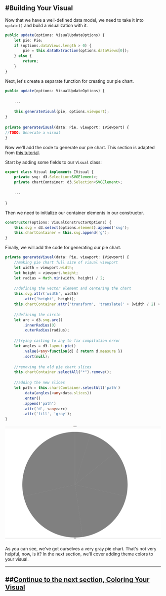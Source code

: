 #Building Your Visual
---
Now that we have a well-defined data model, we need to take it into `update()` and build a visualization with it.
```typescript
public update(options: VisualUpdateOptions) {
    let pie: Pie;
    if (options.dataViews.length > 0) {
        pie = this.dataExtraction(options.dataViews[0]);
    } else {
        return;
    }
}
```

Next, let's create a separate function for creating our pie chart.

```typescript
public update(options: VisualUpdateOptions) {

    ...

    this.generateVisual(pie, options.viewport);
}

private generateVisual(data: Pie, viewport: IViewport) {
//TODO: Generate a visual
}
```

Now we'll add the code to generate our pie chart. This section is adapted from [this tutorial](http://zeroviscosity.com/d3-js-step-by-step/step-1-a-basic-pie-chart).

Start by adding some fields to our `Visual` class:

```typescript
export class Visual implements IVisual {
    private svg: d3.Selection<SVGElement>;
    private chartContainer: d3.Selection<SVGElement>;

    ...

}
```

Then we need to initialize our container elements in our constructor.
```typescript
constructor(options: VisualConstructorOptions) {
    this.svg = d3.select(options.element).append('svg');
    this.chartContainer = this.svg.append('g');
}
```

Finally, we will add the code for generating our pie chart.
```typescript
private generateVisual(data: Pie, viewport: IViewport) {
    //making pie chart full size of visual viewport
    let width = viewport.width;
    let height = viewport.height;
    let radius = Math.min(width, height) / 2;

    //defining the vector element and centering the chart
    this.svg.attr('width', width)
        .attr('height', height);
    this.chartContainer.attr('transform', 'translate(' + (width / 2) + ',' + (height / 2) + ')');

    //defining the circle
    let arc = d3.svg.arc()
        .innerRadius(0)
        .outerRadius(radius);

    //trying casting to any to fix compilation error
    let angles = d3.layout.pie()
        .value(<any>function(d) { return d.measure })
        .sort(null);

    //removing the old pie chart slices
    this.chartContainer.selectAll("*").remove();

    //adding the new slices
    let path = this.chartContainer.selectAll('path')
        .data(angles(<any>data.slices))
        .enter()
        .append('path')
        .attr('d', <any>arc)
        .attr('fill', 'gray');
}
```

![A very gray Pie chart.](/img/UncoloredPieChart.png)

As you can see, we've got ourselves a very gray pie chart. That's not very helpful, now, is it? In the next section, we'll cover adding theme colors to your visual.

---
##**[Continue to the next section, Coloring Your Visual](/docs/visualizing/5-ColoringYourVisual.md)**
---
